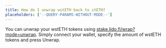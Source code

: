 ```yaml
---
title: How do I unwrap wstETH back to stETH?
placeholders: ['--QUERY-PARAMS-WITHOUT-MODE--']
---
```


You can unwrap your wstETH tokens using [stake.lido.fi/wrap?mode=unwrap](/wrap?mode=unwrap--QUERY-PARAMS-WITHOUT-MODE--). Simply connect your wallet, specify the amount of wstETH tokens and press Unwrap.
